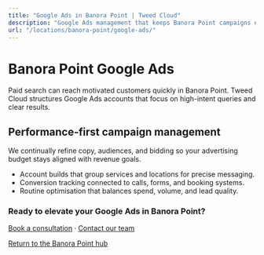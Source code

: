```yaml
---
title: "Google Ads in Banora Point | Tweed Cloud"
description: "Google Ads management that keeps Banora Point campaigns efficient and measurable."
url: "/locations/banora-point/google-ads/"
---
```


# Banora Point Google Ads

Paid search can reach motivated customers quickly in Banora Point. Tweed Cloud structures Google Ads accounts that focus on high-intent queries and clear results.

## Performance-first campaign management

We continually refine copy, audiences, and bidding so your advertising budget stays aligned with revenue goals.

- Account builds that group services and locations for precise messaging.
- Conversion tracking connected to calls, forms, and booking systems.
- Routine optimisation that balances spend, volume, and lead quality.

### Ready to elevate your Google Ads in Banora Point?

[Book a consultation](/consultation/) · [Contact our team](/contact/)

[Return to the Banora Point hub](/locations/banora-point/)
